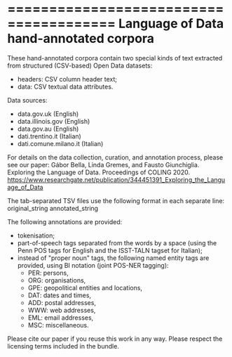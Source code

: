 =======================================
Language of Data hand-annotated corpora
=======================================

These hand-annotated corpora contain two special kinds of text extracted from structured (CSV-based) Open Data datasets:
 - headers: CSV column header text;
 - data: CSV textual data attributes.

Data sources:
 - data.gov.uk (English)
 - data.illinois.gov (English)
 - data.gov.au (English)
 - dati.trentino.it (Italian)
 - dati.comune.milano.it (Italian)

For details on the data collection, curation, and annotation process, please see our paper:
Gábor Bella, Linda Gremes, and Fausto Giunchiglia. Exploring the Language of Data. Proceedings of COLING 2020. https://www.researchgate.net/publication/344451391_Exploring_the_Language_of_Data

The tab-separated TSV files use the following format in each separate line:
original_string <TAB> annotated_string

The following annotations are provided:
 - tokenisation;
 - part-of-speech tags separated from the words by a space (using the Penn POS tags for English and the ISST-TALN tagset for Italian);
 - instead of "proper noun" tags, the following named entity tags are provided, using BI notation (joint POS-NER tagging):
    - PER: persons,
    - ORG: organisations,
    - GPE: geopolitical entities and locations,
    - DAT: dates and times,
    - ADD: postal addresses,
    - WWW: web addresses,
    - EML: email addresses,
    - MSC: miscellaneous.

Please cite our paper if you reuse this work in any way.
Please respect the licensing terms included in the bundle.
